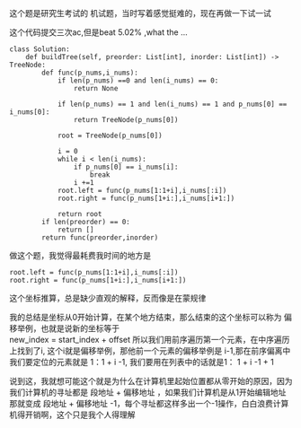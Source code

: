 这个题是研究生考试的 机试题，当时写着感觉挺难的，现在再做一下试一试

这个代码提交三次ac,但是beat 5.02% ,what the ...

```
class Solution:
    def buildTree(self, preorder: List[int], inorder: List[int]) -> TreeNode:
        def func(p_nums,i_nums):
            if len(p_nums) ==0 and len(i_nums) == 0:
                return None
            
            if len(p_nums) == 1 and len(i_nums) == 1 and p_nums[0] == i_nums[0]:
                return TreeNode(p_nums[0])
            
            root = TreeNode(p_nums[0])
            
            i = 0
            while i < len(i_nums):
                if p_nums[0] == i_nums[i]:
                    break
                i +=1
            root.left = func(p_nums[1:1+i],i_nums[:i])
            root.right = func(p_nums[1+i:],i_nums[i+1:])
            
            return root
        if len(preorder) == 0:
            return []
        return func(preorder,inorder)
```

做这个题，我觉得最耗费我时间的地方是 
```
root.left = func(p_nums[1:1+i],i_nums[:i])
root.right = func(p_nums[1+i:],i_nums[i+1:])
```
这个坐标推算，总是缺少直观的解释，反而像是在蒙规律

我的总结是坐标从0开始计算，在某个地方结束，那么结束的这个坐标可以称为 偏移举例，也就是说新的坐标等于\
 new_index = start_index + offset
 所以我们用前序遍历第一个元素，在中序遍历上找到了i, 这个i就是偏移举例，那他前一个元素的偏移举例是 i-1,那在前序偏离中我们要定位的元素就是 1：1 + i -1, 我们要用在列表中的话就是1： 1 + i -1 + 1

 说到这，我就想可能这个就是为什么在计算机里起始位置都从零开始的原因，因为我们计算机的寻址都是
 段地址 + 偏移地址 ，如果我们计算机是从1开始编辑地址 那就变成 段地址 + 偏移地址 -1，每个寻址都这样多出一个-1操作，白白浪费计算机得开销啊，这个只是我个人得理解